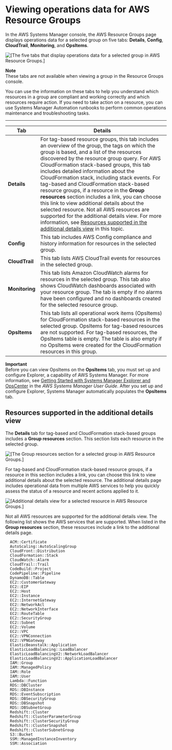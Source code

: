 # Viewing operations data for AWS Resource Groups<a name="viewing-operations-data"></a>

In the AWS Systems Manager console, the AWS Resource Groups page displays operations data for a selected group on five tabs: **Details**, **Config**, **CloudTrail**, **Monitoring**, and **OpsItems**\. 

![\[The five tabs that display operations data for a selected group in AWS Resource Groups.\]](http://docs.aws.amazon.com/systems-manager/latest/userguide/images/rg-operations-data-tabs.png)

**Note**  
These tabs are not available when viewing a group in the Resource Groups console\.

You can use the information on these tabs to help you understand which resources in a group are compliant and working correctly and which resources require action\. If you need to take action on a resource, you can use Systems Manager Automation runbooks to perform common operations maintenance and troubleshooting tasks\.


****  

| Tab | Details | 
| --- | --- | 
|  **Details**  |  For tag\-based resource groups, this tab includes an overview of the group, the tags on which the group is based, and a list of the resources discovered by the resource group query\. For AWS CloudFormation stack\-based groups, this tab includes detailed information about the CloudFormation stack, including stack events\. For tag\-based and CloudFormation stack\-based resource groups, if a resource in the **Group resources** section includes a link, you can choose this link to view additional details about the selected resource\. Not all AWS resources are supported for the additional details view\. For more information, see [Resources supported in the additional details view](#viewing-operations-data-supported) in this topic\.  | 
|  **Config**  |  This tab includes AWS Config compliance and history information for resources in the selected group\.   | 
|  **CloudTrail**  |  This tab lists AWS CloudTrail events for resources in the selected group\.  | 
|  **Monitoring**  |  This tab lists Amazon CloudWatch alarms for resources in the selected group\. This tab also shows CloudWatch dashboards associated with your resource group\. The tab is empty if no alarms have been configured and no dashboards created for the selected resource group\.  | 
|  **OpsItems**  |  This tab lists all operational work items \(OpsItems\) for CloudFormation stack\-based resources in the selected group\. OpsItems for tag\-based resources are not supported\. For tag\-based resources, the OpsItems table is empty\. The table is also empty if no OpsItems were created for the CloudFormation resources in this group\.  | 

**Important**  
Before you can view OpsItems on the **OpsItems** tab, you must set up and configure Explorer, a capability of AWS Systems Manager\. For more information, see [Getting Started with Systems Manager Explorer and OpsCenter](https://docs.aws.amazon.com/systems-manager/latest/userguide/Explorer-setup) in the *AWS Systems Manager User Guide*\. After you set up and configure Explorer, Systems Manager automatically populates the **OpsItems** tab\.

## Resources supported in the additional details view<a name="viewing-operations-data-supported"></a>

The **Details** tab for tag\-based and CloudFormation stack\-based groups includes a **Group resources** section\. This section lists each resource in the selected group\. 

![\[The Group resources section for a selected group in AWS Resource Groups.\]](http://docs.aws.amazon.com/systems-manager/latest/userguide/images/rg-operations-data-group-resources.png)

For tag\-based and CloudFormation stack\-based resource groups, if a resource in this section includes a link, you can choose this link to view additional details about the selected resource\. The additional details page includes operational data from multiple AWS services to help you quickly assess the status of a resource and recent actions applied to it\. 

![\[Additional details view for a selected resource in AWS Resource Groups.\]](http://docs.aws.amazon.com/systems-manager/latest/userguide/images/rg-operations-data-enhanced-details.png)

Not all AWS resources are supported for the additional details view\. The following list shows the AWS services that are supported\. When listed in the **Group resources** section, these resources include a link to the additional details page\.

```
  ACM::Certificate
  AutoScaling::AutoScalingGroup
  CloudFront::Distribution
  CloudFormation::Stack
  CloudWatch::Alarm
  CloudTrail::Trail
  CodeBuild::Project
  CodePipeline::Pipeline
  DynamoDB::Table
  EC2::CustomerGateway
  EC2::EIP
  EC2::Host
  EC2::Instance
  EC2::InternetGateway
  EC2::NetworkAcl
  EC2::NetworkInterface
  EC2::RouteTable
  EC2::SecurityGroup
  EC2::Subnet
  EC2::Volume
  EC2::VPC
  EC2::VPNConnection
  EC2::VPNGateway
  ElasticBeanstalk::Application
  ElasticLoadBalancing::LoadBalancer
  ElasticLoadBalancingV2::NetworkLoadBalancer
  ElasticLoadBalancingV2::ApplicationLoadBalancer
  IAM::Group
  IAM::ManagedPolicy
  IAM::Role
  IAM::User
  Lambda::Function
  RDS::DBCluster
  RDS::DBInstance
  RDS::EventSubscription
  RDS::DBSecurityGroup
  RDS::DBSnapshot
  RDS::DBSubnetGroup
  Redshift::Cluster
  Redshift::ClusterParameterGroup
  Redshift::ClusterSecurityGroup
  Redshift::ClusterSnapshot
  Redshift::ClusterSubnetGroup
  S3::Bucket
  SSM::ManagedInstanceInventory
  SSM::Association
```